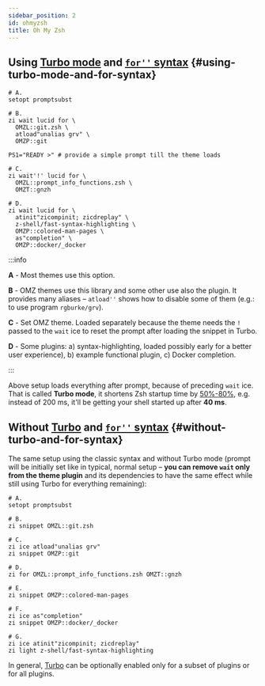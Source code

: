 ```yaml
---
sidebar_position: 2
id: ohmyzsh
title: Oh My Zsh
---
```


## Using [Turbo mode](../getting_started/overview#turbo-mode-zsh--53) and [`for''` syntax](../guides/syntax#the-for-syntax) {#using-turbo-mode-and-for-syntax}

```shell
# A.
setopt promptsubst

# B.
zi wait lucid for \
  OMZL::git.zsh \
  atload"unalias grv" \
  OMZP::git

PS1="READY >" # provide a simple prompt till the theme loads

# C.
zi wait'!' lucid for \
  OMZL::prompt_info_functions.zsh \
  OMZT::gnzh

# D.
zi wait lucid for \
  atinit"zicompinit; zicdreplay" \
  z-shell/fast-syntax-highlighting \
  OMZP::colored-man-pages \
  as"completion" \
  OMZP::docker/_docker
```

:::info

**A** - Most themes use this option.

**B** - OMZ themes use this library and some other use also the plugin.
It provides many aliases – `atload''` shows how to disable some of them (e.g.: to use program `rgburke/grv`).

**C** - Set OMZ theme. Loaded separately because the theme needs the `!` passed
to the `wait` ice to reset the prompt after loading the snippet in Turbo.

**D** - Some plugins: a) syntax-highlighting, loaded possibly early for a
better user experience), b) example functional plugin, c) Docker completion.

:::

Above setup loads everything after prompt, because of preceding `wait` ice.
That is called **Turbo mode**, it shortens Zsh startup time by <u>50%-80%</u>, e.g.
instead of 200 ms, it'll be getting your shell started up after **40 ms**.

## Without [Turbo](../getting_started/overview#turbo-mode-zsh--53) and [`for''` syntax](../guides/syntax#the-for-syntax) {#without-turbo-and-for-syntax}

The same setup using the classic syntax and without Turbo mode (prompt will be initially set like in typical,
normal setup – **you can remove `wait` only from the theme plugin** and its dependencies to have the same effect while still
using Turbo for everything remaining):

```shell
# A.
setopt promptsubst

# B.
zi snippet OMZL::git.zsh

# C.
zi ice atload"unalias grv"
zi snippet OMZP::git

# D.
zi for OMZL::prompt_info_functions.zsh OMZT::gnzh

# E.
zi snippet OMZP::colored-man-pages

# F.
zi ice as"completion"
zi snippet OMZP::docker/_docker

# G.
zi ice atinit"zicompinit; zicdreplay"
zi light z-shell/fast-syntax-highlighting
```

In general, [Turbo](../getting_started/overview#turbo-mode-zsh--53) can be optionally enabled only for a subset of plugins or for all plugins.
